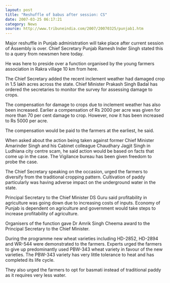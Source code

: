 ```yaml
---
layout: post
title: "Reshuffle of babus after session: CS"
date: 2007-03-25 06:17:21
category: News
source: http://www.tribuneindia.com/2007/20070325/punjab1.htm
---
```

Major reshuffle in Punjab administration will take place after current session of Assembly is over. Chief Secretary Punjab Ramesh Inder Singh stated this to a query from newsmen here today.

He was here to preside over a function organised by the young farmers association in Rakra village 10 km from here.

The Chief Secretary added the recent inclement weather had damaged crop in 1.5 lakh acres across the state. Chief Minister Prakash Singh Badal has ordered the secretaries to monitor the survey for assessing damage to crops.

The compensation for damage to crops due to inclement weather has also been increased. Earlier a compensation of Rs 2000 per acre was given for more than 70 per cent damage to crop. However, now it has been increased to Rs 5000 per acre.

The compensation would be paid to the farmers at the earliest, he said.

When asked about the action being taken against former Chief Minister Amarinder Singh and his Cabinet colleague Chaudhary Jagjit Singh in Ludhiana city centre scam, he said action would be based on facts that come up in the case. The Vigilance bureau has been given freedom to probe the case.

The Chief Secretary speaking on the occasion, urged the farmers to diversify from the traditional cropping pattern. Cultivation of paddy particularly was having adverse impact on the underground water in the state.

Principal Secretary to the Chief Minister DS Guru said profitability in agriculture was going down due to increasing costs of inputs. Economy of Punjab is dependent on agriculture and government would take steps to increase profitability of agriculture.

Organisers of the function gave Dr Amrik Singh Cheema award to the Principal Secretary to the Chief Minister.

During the programme new wheat varieties including HD-2852, HD-2894 and WR-544 were demonstrated to the farmers. Experts urged the farmers to give up predominantly used PBW-343 wheat variety in favour of the new varieties. The PBW-343 variety has very little tolerance to heat and has completed its life cycle.

They also urged the farmers to opt for basmati instead of traditional paddy as it requires very less water.
